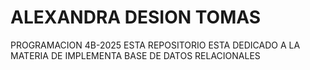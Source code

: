 # ALEXANDRA DESION TOMAS
PROGRAMACION 4B-2025
ESTA REPOSITORIO ESTA DEDICADO A LA MATERIA DE IMPLEMENTA BASE DE DATOS RELACIONALES
